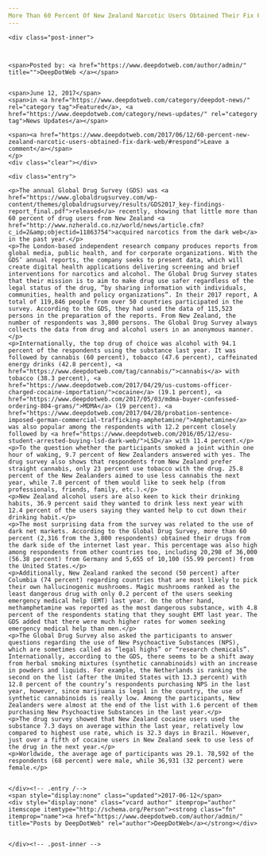 ```yaml
---
More Than 60 Percent Of New Zealand Narcotic Users Obtained Their Fix From The Dark Web
---
```

<article class="post-listing post-20565 post type-post status-publish format-standard has-post-thumbnail hentry category-deepdot-news category-news-updates">
    
    <div class="post-inner">
    
    
        
    <span>Posted by: <a href="https://www.deepdotweb.com/author/admin/" title="">DeepDotWeb </a></span>
    
    
    <span>June 12, 2017</span>
    <span>in <a href="https://www.deepdotweb.com/category/deepdot-news/" rel="category tag">Featured</a>, <a href="https://www.deepdotweb.com/category/news-updates/" rel="category tag">News Updates</a></span>
    
    <span><a href="https://www.deepdotweb.com/2017/06/12/60-percent-new-zealand-narcotic-users-obtained-fix-dark-web/#respond">Leave a comment</a></span>
    </p>
    <div class="clear"></div>
    
    <div class="entry">
    
    <p>The annual Global Drug Survey (GDS) was <a href="https://www.globaldrugsurvey.com/wp-content/themes/globaldrugsurvey/results/GDS2017_key-findings-report_final.pdf">released</a> recently, showing that little more than 60 percent of drug users from New Zealand <a href="http://www.nzherald.co.nz/world/news/article.cfm?c_id=2&amp;objectid=11863754">acquired narcotics from the dark web</a> in the past year.</p>
    <p>The London-based independent research company produces reports from global media, public health, and for corporate organizations. With the GDS’ annual reports, the company seeks to present data, which will create digital health applications delivering screening and brief interventions for narcotics and alcohol. The Global Drug Survey states that their mission is to aim to make drug use safer regardless of the legal status of the drug, “by sharing information with individuals, communities, health and policy organizations”. In their 2017 report, A total of 119,846 people from over 50 countries participated in the survey. According to the GDS, they had used the data of 115,523 persons in the preparation of the reports. From New Zealand, the number of respondents was 3,800 persons. The Global Drug Survey always collects the data from drug and alcohol users in an anonymous manner.</p>
    <p>Internationally, the top drug of choice was alcohol with 94.1 percent of the respondents using the substance last year. It was followed by cannabis (60 percent), tobacco (47.6 percent), caffeinated energy drinks (42.8 percent), <a href="https://www.deepdotweb.com/tag/cannabis/">cannabis</a> with tobacco (38.3 percent), <a href="https://www.deepdotweb.com/2017/04/29/us-customs-officer-charged-cocaine-importation/">cocaine</a> (19.1 percent), <a href="https://www.deepdotweb.com/2017/05/03/mdma-buyer-confessed-ordering-804-grams/">MDMA</a> (19 percent). <a href="https://www.deepdotweb.com/2017/04/28/probation-sentence-imposed-german-commercial-trafficking-amphetamine/">Amphetamine</a> was also popular among the respondents with 12.2 percent closely followed by <a href="https://www.deepdotweb.com/2016/05/12/esu-student-arrested-buying-lsd-dark-web/">LSD</a> with 11.4 percent.</p>
    <p>To the question whether the participants smoked a joint within one hour of waking, 9.7 percent of New Zealanders answered with yes. The drug survey also shows that respondents from New Zealand prefer straight cannabis, only 23 percent use tobacco with the drug. 25.8 percent of the New Zealanders aimed to use less cannabis the next year, while 7.8 percent of them would like to seek help (from professionals, friends, family, etc.).</p>
    <p>New Zealand alcohol users are also keen to kick their drinking habits, 36.9 percent said they wanted to drink less next year with 12.4 percent of the users saying they wanted help to cut down their drinking habit.</p>
    <p>The most surprising data from the survey was related to the use of dark net markets. According to the Global Drug Survey, more than 60 percent (2,316 from the 3,800 respondents) obtained their drugs from the dark side of the internet last year. This percentage was also high among respondents from other countries too, including 20,298 of 36,000 (56.38 percent) from Germany and 5,655 of 10,100 (55.99 percent) from the United States.</p>
    <p>Additionally, New Zealand ranked the second (50 percent) after Columbia (74 percent) regarding countries that are most likely to pick their own hallucinogenic mushrooms. Magic mushrooms ranked as the least dangerous drug with only 0.2 percent of the users seeking emergency medical help (EMT) last year. On the other hand, methamphetamine was reported as the most dangerous substance, with 4.8 percent of the respondents stating that they sought EMT last year. The GDS added that there were much higher rates for women seeking emergency medical help than men.</p>
    <p>The Global Drug Survey also asked the participants to answer questions regarding the use of New Psychoactive Substances (NPS), which are sometimes called as “legal highs” or “research chemicals”. Internationally, according to the GDS, there seems to be a shift away from herbal smoking mixtures (synthetic cannabinoids) with an increase in powders and liquids. For example, the Netherlands is ranking the second on the list (after the United States with 13.3 percent) with 12.8 percent of the country’s respondents purchasing NPS in the last year, however, since marijuana is legal in the country, the use of synthetic cannabinoids is really low. Among the participants, New Zealanders were almost at the end of the list with 1.6 percent of them purchasing New Psychoactive Substances in the last year.</p>
    <p>The drug survey showed that New Zealand cocaine users used the substance 7.3 days on average within the last year, relatively low compared to highest use rate, which is 32.3 days in Brazil. However, just over a fifth of cocaine users in New Zealand seek to use less of the drug in the next year.</p>
    <p>Worldwide, the average age of participants was 29.1. 78,592 of the respondents (68 percent) were male, while 36,931 (32 percent) were female.</p>
    
    
    </div><!-- .entry /-->
    <span style="display:none" class="updated">2017-06-12</span>
    <div style="display:none" class="vcard author" itemprop="author" itemscope itemtype="http://schema.org/Person"><strong class="fn" itemprop="name"><a href="https://www.deepdotweb.com/author/admin/" title="Posts by DeepDotWeb" rel="author">DeepDotWeb</a></strong></div>
    
    
    </div><!-- .post-inner -->
</article><!-- .post-listing -->

